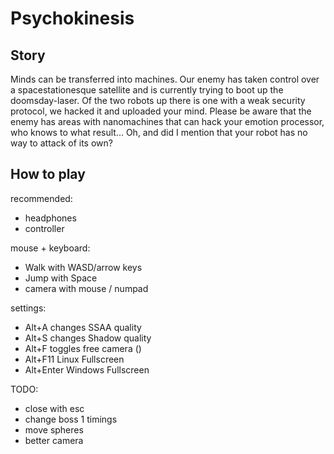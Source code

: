 # Psychokinesis

## Story

Minds can be transferred into machines.
Our enemy has taken control over a spacestationesque satellite
and is currently trying to boot up the doomsday-laser.
Of the two robots up there is one with a weak security protocol,
we hacked it and uploaded your mind.
Please be aware that the enemy has areas with nanomachines that can hack
your emotion processor, who knows to what result...
Oh, and did I mention that your robot has no way to attack of its own?

## How to play

recommended:
* headphones
* controller

mouse + keyboard:
* Walk with WASD/arrow keys
* Jump with Space
* camera with mouse / numpad

settings:
* Alt+A changes SSAA quality
* Alt+S changes Shadow quality
* Alt+F toggles free camera ()
* Alt+F11 Linux Fullscreen
* Alt+Enter Windows Fullscreen

TODO:
* close with esc
* change boss 1 timings
* move spheres
* better camera
